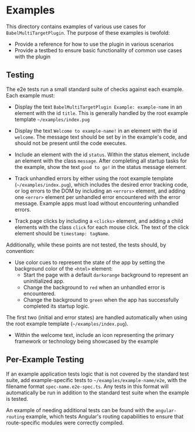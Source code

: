 # Examples

This directory contains examples of various use cases for `BabelMultiTargetPlugin`. The purpose of these examples is
 twofold:

* Provide a reference for how to use the plugin in various scenarios
* Provide a testbed to ensure basic functionality of common use cases with the plugin

## Testing

The e2e tests run a small standard suite of checks against each example. Each example must:

* Display the text `BabelMultiTargetPlugin Example: example-name` in an element with the id `title`. This is generally
  handled by the root example template `~/examples/index.pug`
  
* Display the text `Welcome to example-name!` in an element with the id `welcome`. The message text should be set by
  in the example's code, and should not be present until the code executes.
  
* Include an element with the id `status`. Within the status element, include an element with the class `message`. After
  completing all startup tasks for the example, show the text `good to go!` in the status message element.
  
* Track unhandled errors by either using the root example template (`~/examples/index.pug`), which includes the desired
  error tracking code, or log errors to the DOM by including an `<errors>` element, and adding one `<error>` element
  per unhandled error encountered with the error message. Example apps must load without encountering unhandled errors.
  
* Track page clicks by including a `<clicks>` element, and adding a child elements with the class `click` for each
  mouse click. The text of the click element should be `timestamp: tagName`.
  
Additionally, while these points are not tested, the tests should, by convention:

* Use color cues to represent the state of the app by setting the background color of the `<html>` element:
  * Start the page with a default `darkorange` background to represent an uninitialized app.
  * Change the background to `red` when an unhandled error is encountered.
  * Change the background to `green` when the app has successfully completed its startup logic.

The first two (initial and error states) are handled automatically when using the root example template 
(`~/examples/index.pug`).

* Within the welcome text, include an icon representing the primary framework or technology being showcased by the
  example

## Per-Example Testing

If an example application tests logic that is not covered by the standard test suite, add example-specific tests to
`~/examples/example-name/e2e`, with the filename format `spec-name.e2e-spec.ts`. Any tests in this format will 
automatically be run in addition to the standard test suite when the example is tested.

An example of needing additional tests can be found with the `angular-routing` example, which tests Angular's routing
capabilities to ensure that route-specific modules were correctly compiled.

